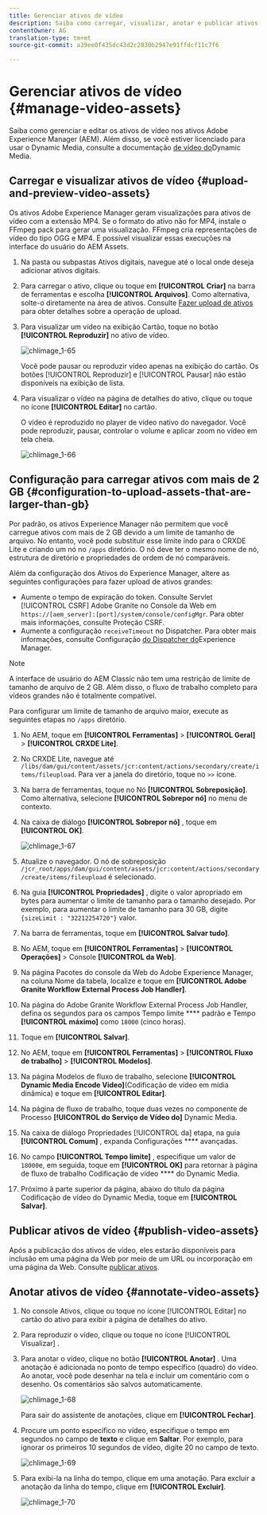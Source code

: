 ```yaml
---
title: Gerenciar ativos de vídeo
description: Saiba como carregar, visualizar, anotar e publicar ativos de vídeo.
contentOwner: AG
translation-type: tm+mt
source-git-commit: a39ee0f435dc43d2c2830b2947e91ffdcf11c7f6

---
```



# Gerenciar ativos de vídeo {#manage-video-assets}

Saiba como gerenciar e editar os ativos de vídeo nos ativos Adobe Experience Manager (AEM). Além disso, se você estiver licenciado para usar o Dynamic Media, consulte a documentação [de vídeo do](/help/assets/video.md)Dynamic Media.

## Carregar e visualizar ativos de vídeo {#upload-and-preview-video-assets}

Os ativos Adobe Experience Manager geram visualizações para ativos de vídeo com a extensão MP4. Se o formato do ativo não for MP4, instale o FFmpeg pack para gerar uma visualização. FFmpeg cria representações de vídeo do tipo OGG e MP4. É possível visualizar essas execuções na interface do usuário do AEM Assets.

1. Na pasta ou subpastas Ativos digitais, navegue até o local onde deseja adicionar ativos digitais.
1. Para carregar o ativo, clique ou toque em **[!UICONTROL Criar]** na barra de ferramentas e escolha **[!UICONTROL Arquivos]**. Como alternativa, solte-o diretamente na área de ativos. Consulte [Fazer upload de ativos](managing-assets-touch-ui.md#uploading-assets) para obter detalhes sobre a operação de upload.
1. Para visualizar um vídeo na exibição Cartão, toque no botão **[!UICONTROL Reproduzir]** no ativo de vídeo.

   ![chlimage_1-65](assets/chlimage_1-201.png)

   Você pode pausar ou reproduzir vídeo apenas na exibição do cartão. Os botões [!UICONTROL Reproduzir] e [!UICONTROL Pausar] não estão disponíveis na exibição de lista.

1. Para visualizar o vídeo na página de detalhes do ativo, clique ou toque no ícone **[!UICONTROL Editar]** no cartão.

   O vídeo é reproduzido no player de vídeo nativo do navegador. Você pode reproduzir, pausar, controlar o volume e aplicar zoom no vídeo em tela cheia.

   ![chlimage_1-66](assets/chlimage_1-202.png)

## Configuração para carregar ativos com mais de 2 GB {#configuration-to-upload-assets-that-are-larger-than-gb}

Por padrão, os ativos Experience Manager não permitem que você carregue ativos com mais de 2 GB devido a um limite de tamanho de arquivo. No entanto, você pode substituir esse limite indo para o CRXDE Lite e criando um nó no `/apps` diretório. O nó deve ter o mesmo nome de nó, estrutura de diretório e propriedades de ordem de nó comparáveis.

Além da configuração dos Ativos do Experience Manager, altere as seguintes configurações para fazer upload de ativos grandes:

* Aumente o tempo de expiração do token. Consulte Servlet [!UICONTROL CSRF] Adobe Granite no Console da Web em `https://[aem_server]:[port]/system/console/configMgr`. Para obter mais informações, consulte Proteção [](/help/sites-developing/csrf-protection.md)CSRF.
* Aumente a configuração `receiveTimeout` no Dispatcher. Para obter mais informações, consulte Configuração [do Dispatcher do](https://docs.adobe.com/content/help/en/experience-manager-dispatcher/using/configuring/dispatcher-configuration.html#renders-options)Experience Manager.

>[!NOTE]
>
>A interface de usuário do AEM Classic não tem uma restrição de limite de tamanho de arquivo de 2 GB. Além disso, o fluxo de trabalho completo para vídeos grandes não é totalmente compatível.

Para configurar um limite de tamanho de arquivo maior, execute as seguintes etapas no `/apps` diretório.

1. No AEM, toque em **[!UICONTROL Ferramentas]** > **[!UICONTROL Geral]** > **[!UICONTROL CRXDE Lite]**.
1. No CRXDE Lite, navegue até `/libs/dam/gui/content/assets/jcr:content/actions/secondary/create/items/fileupload`. Para ver a janela do diretório, toque no `>>` ícone.
1. Na barra de ferramentas, toque no Nó **[!UICONTROL Sobreposição]**. Como alternativa, selecione **[!UICONTROL Sobrepor nó]** no menu de contexto.
1. Na caixa de diálogo **[!UICONTROL Sobrepor nó]** , toque em **[!UICONTROL OK]**.

   ![chlimage_1-67](assets/chlimage_1-203.png)

1. Atualize o navegador. O nó de sobreposição `/jcr_root/apps/dam/gui/content/assets/jcr:content/actions/secondary/create/items/fileupload` é selecionado.
1. Na guia **[!UICONTROL Propriedades]** , digite o valor apropriado em bytes para aumentar o limite de tamanho para o tamanho desejado. Por exemplo, para aumentar o limite de tamanho para 30 GB, digite `{sizeLimit : "32212254720"}` valor.

1. Na barra de ferramentas, toque em **[!UICONTROL Salvar tudo]**.
1. No AEM, toque em **[!UICONTROL Ferramentas]** > **[!UICONTROL Operações]** > Console **[!UICONTROL da Web]**.
1. Na página Pacotes do console da Web do Adobe Experience Manager, na coluna Nome da tabela, localize e toque em **[!UICONTROL Adobe Granite Workflow External Process Job Handler]**.
1. Na página do Adobe Granite Workflow External Process Job Handler, defina os segundos para os campos Tempo limite **** padrão e Tempo **[!UICONTROL máximo]** como `18000` (cinco horas).
1. Toque em **[!UICONTROL Salvar]**.
1. No AEM, toque em **[!UICONTROL Ferramentas]** > **[!UICONTROL Fluxo de trabalho]** > **[!UICONTROL Modelos]**.
1. Na página Modelos de fluxo de trabalho, selecione **[!UICONTROL Dynamic Media Encode Video]**(Codificação de vídeo em mídia dinâmica) e toque em **[!UICONTROL Editar]**.
1. Na página de fluxo de trabalho, toque duas vezes no componente de Processo **[!UICONTROL do Serviço de Vídeo do]** Dynamic Media.
1. Na caixa de diálogo Propriedades [!UICONTROL da] etapa, na guia **[!UICONTROL Comum]** , expanda Configurações **** avançadas.
1. No campo **[!UICONTROL Tempo limite]** , especifique um valor de `18000`e, em seguida, toque em **[!UICONTROL OK]** para retornar à página de fluxo de trabalho Codificação de vídeo **** do Dynamic Media.
1. Próximo à parte superior da página, abaixo do título da página Codificação de vídeo do Dynamic Media, toque em **[!UICONTROL Salvar]**.

## Publicar ativos de vídeo {#publish-video-assets}

Após a publicação dos ativos de vídeo, eles estarão disponíveis para inclusão em uma página da Web por meio de um URL ou incorporação em uma página da Web. Consulte [publicar ativos](/help/assets/publishing-dynamicmedia-assets.md).

## Anotar ativos de vídeo {#annotate-video-assets}

1. No console Ativos, clique ou toque no ícone [!UICONTROL Editar] no cartão do ativo para exibir a página de detalhes do ativo.
1. Para reproduzir o vídeo, clique ou toque no ícone [!UICONTROL Visualizar] .
1. Para anotar o vídeo, clique no botão **[!UICONTROL Anotar]** . Uma anotação é adicionada no ponto de tempo específico (quadro) do vídeo. Ao anotar, você pode desenhar na tela e incluir um comentário com o desenho. Os comentários são salvos automaticamente.

   ![chlimage_1-68](assets/chlimage_1-204.png)

   Para sair do assistente de anotações, clique em **[!UICONTROL Fechar]**.

1. Procure um ponto específico no vídeo, especifique o tempo em segundos no campo de **texto** e clique em **Saltar**. Por exemplo, para ignorar os primeiros 10 segundos de vídeo, digite 20 no campo de texto.

   ![chlimage_1-69](assets/chlimage_1-205.png)

1. Para exibi-la na linha do tempo, clique em uma anotação. Para excluir a anotação da linha do tempo, clique em **[!UICONTROL Excluir]**.

   ![chlimage_1-70](assets/chlimage_1-206.png)
